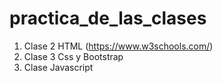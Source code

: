 # practica_de_las_clases
1. Clase 2 HTML (https://www.w3schools.com/)
2. Clase 3 Css y Bootstrap
3. Clase Javascript
